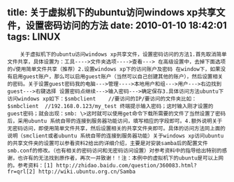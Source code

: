 title: 关于虚拟机下的ubuntu访问windows xp共享文件，设置密码访问的方法
date: 2010-01-10 18:42:01
tags: LINUX
---


						
		关于虚拟机下的ubuntu访问windows xp共享文件，设置密码访问的方法1.首先取消简单文件共享，具体设置为：工具---->文件夹选项---->查看---> 在高级设置中，去掉下面选项的√使用简单文件共享（推荐）2.设置windows xp下的访问账户及密码 在window下，如果没有启用guest账户，那么可以启用guest账户（当然可以自己创建其他的账户），然后设置相关的密码。关于设置guest密码我的电脑--->管理---->本地用户和组--->用户--->右边找到guest--->右键选择 设置密码点继续--->输入密码--->确定保存3.具体访问方法ubuntu下访问windows xp如下：$smbclient    //要访问的IP/要访问的文件夹比如：$smbclient  //192.168.0.123/my_test 终端提示输入密码；这时输入刚才设置的guest密码；就会出现：smb: \>这时就可以使用get命令下载所需要的文件了当然设置了密码后，采用ubuntu 系统自带的连接到服务器功能访问，填写相应的字段即可。4.额外说明关于无密码访问，即使用简单文件共享，然后设置相关的共享文件夹即可。具体的访问方法同上面的说明（smclient或者ubuntu 系统自带的连接到服务器功能）关于windows xp访问ubuntu的共享文件夹的设置可以参看资料2给出的详细介绍，主要是对安装samba后的配置文件smb.conf的修改。（也有相关的密码访问和无密码访问设置）对参考资料中的指导给出特别的感谢，也许有的无法找到原作者，再次一并致谢！！注：本例中的虚拟机下的ubuntu是可以上网的。参考资料：[1] http://zhidao.baidu.com/question/360083.html?fr=qrl[2] http://wiki.ubuntu.org.cn/Samba
		
		
		
		
		                                   